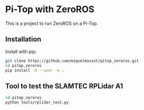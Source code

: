 # Pi-Top with ZeroROS

This is a project to run ZeroROS on a Pi-Top.

## Installation

Install with pip:

```bash
git clone https://github.com/miquelmassot/pitop_zeroros.git
cd pitop_zeroros
pip install -U --user -e .
```

## Tool to test the SLAMTEC RPLidar A1

```bash
cd pitop_zeroros
python tools/rplidar_test.py
```
